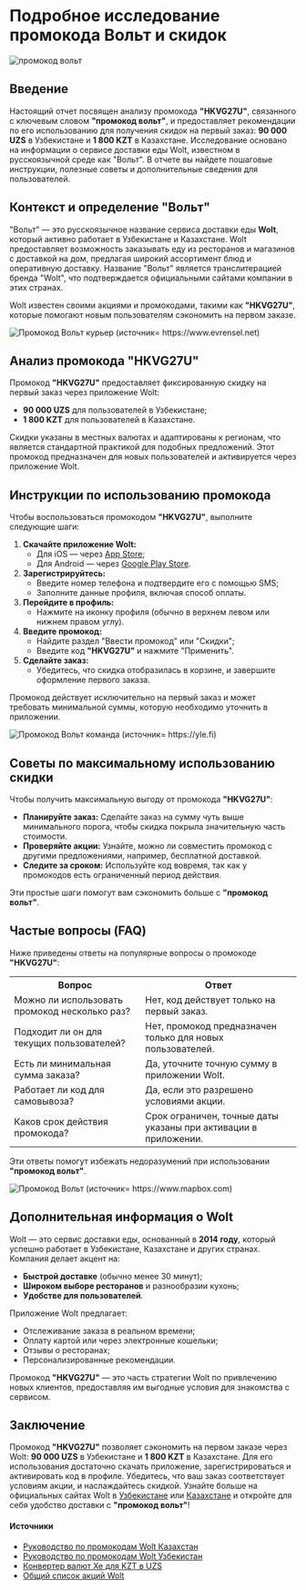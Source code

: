 <!DOCTYPE html>
<html lang="ru">
<head>
    <meta charset="UTF-8">
    <meta name="viewport" content="width=device-width, initial-scale=1.0">
    <meta name="description" content="Узнайте, как использовать промокод вольт HKVG27U для скидок на первый заказ в Wolt: 90 000 UZS в Узбекистане и 1 800 KZT в Казахстане.">
</head>
<body>
    <h1>Подробное исследование промокода Вольт и скидок</h1>
      <img src="https://miro.medium.com/v2/resize:fit:1400/format:webp/1*2b366OhzDfFDBmDkJxw1xQ.png" alt="промокод вольт">
    <h2>Введение</h2>
    <p>Настоящий отчет посвящен анализу промокода <strong>"HKVG27U"</strong>, связанного с ключевым словом <strong>"промокод вольт"</strong>, и предоставляет рекомендации по его использованию для получения скидок на первый заказ: <strong>90 000 UZS</strong> в Узбекистане и <strong>1 800 KZT</strong> в Казахстане. Исследование основано на информации о сервисе доставки еды Wolt, известном в русскоязычной среде как "Вольт". В отчете вы найдете пошаговые инструкции, полезные советы и дополнительные сведения для пользователей.</p>
    <h2>Контекст и определение "Вольт"</h2>
    <p>"Вольт" — это русскоязычное название сервиса доставки еды <strong>Wolt</strong>, который активно работает в Узбекистане и Казахстане. Wolt предоставляет возможность заказывать еду из ресторанов и магазинов с доставкой на дом, предлагая широкий ассортимент блюд и оперативную доставку. Название "Вольт" является транслитерацией бренда "Wolt", что подтверждается официальными сайтами компании в этих странах.</p>
    <p>Wolt известен своими акциями и промокодами, такими как <strong>"HKVG27U"</strong>, которые помогают новым пользователям сэкономить на первом заказе.</p>
  <img src="https://www.evrensel.net/upload/dosya/243404.jpg" alt="Промокод Вольт курьер (источник= https://www.evrensel.net)">
    <h2>Анализ промокода "HKVG27U"</h2>
    <p>Промокод <strong>"HKVG27U"</strong> предоставляет фиксированную скидку на первый заказ через приложение Wolt:</p>
    <ul>
        <li><strong>90 000 UZS</strong> для пользователей в Узбекистане;</li>
        <li><strong>1 800 KZT</strong> для пользователей в Казахстане.</li>
    </ul>
    <p>Скидки указаны в местных валютах и адаптированы к регионам, что является стандартной практикой для подобных предложений. Этот промокод предназначен для новых пользователей и активируется через приложение Wolt.</p>
    <h2>Инструкции по использованию промокода</h2>
    <p>Чтобы воспользоваться промокодом <strong>"HKVG27U"</strong>, выполните следующие шаги:</p>
    <ol>
        <li><strong>Скачайте приложение Wolt:</strong>
            <ul>
                <li>Для iOS — через <a href="https://www.apple.com/app-store/" target="_blank">App Store</a>;</li>
                <li>Для Android — через <a href="https://play.google.com/store" target="_blank">Google Play Store</a>.</li>
            </ul>
        </li>
        <li><strong>Зарегистрируйтесь:</strong>
            <ul>
                <li>Введите номер телефона и подтвердите его с помощью SMS;</li>
                <li>Заполните данные профиля, включая способ оплаты.</li>
            </ul>
        </li>
        <li><strong>Перейдите в профиль:</strong>
            <ul>
                <li>Нажмите на иконку профиля (обычно в верхнем левом или нижнем правом углу).</li>
            </ul>
        </li>
        <li><strong>Введите промокод:</strong>
            <ul>
                <li>Найдите раздел "Ввести промокод" или "Скидки";</li>
                <li>Введите код <strong>"HKVG27U"</strong> и нажмите "Применить".</li>
            </ul>
        </li>
        <li><strong>Сделайте заказ:</strong>
            <ul>
                <li>Убедитесь, что скидка отобразилась в корзине, и завершите оформление первого заказа.</li>
            </ul>
        </li>
    </ol>
    <p>Промокод действует исключительно на первый заказ и может требовать минимальной суммы, которую необходимо уточнить в приложении.</p>
   <img src="https://images.cdn.yle.fi/image/upload/ar_1.5,c_fill,g_faces,h_424,w_636/dpr_2.0/q_auto:eco/f_auto/fl_lossy/v1708528681/39-1090481641eec43da77c" alt="Промокод Вольт команда (источник= https://yle.fi)">
    <h2>Советы по максимальному использованию скидки</h2>
    <p>Чтобы получить максимальную выгоду от промокода <strong>"HKVG27U"</strong>:</p>
    <ul>
        <li><strong>Планируйте заказ:</strong> Сделайте заказ на сумму чуть выше минимального порога, чтобы скидка покрыла значительную часть стоимости.</li>
        <li><strong>Проверяйте акции:</strong> Узнайте, можно ли совместить промокод с другими предложениями, например, бесплатной доставкой.</li>
        <li><strong>Следите за сроком:</strong> Используйте код вовремя, так как у промокодов есть ограниченный период действия.</li>
    </ul>
    <p>Эти простые шаги помогут вам сэкономить больше с <strong>"промокод вольт"</strong>.</p>
    <h2>Частые вопросы (FAQ)</h2>
    <p>Ниже приведены ответы на популярные вопросы о промокоде <strong>"HKVG27U"</strong>:</p>
    <table>
        <tr>
            <th>Вопрос</th>
            <th>Ответ</th>
        </tr>
        <tr>
            <td>Можно ли использовать промокод несколько раз?</td>
            <td>Нет, код действует только на первый заказ.</td>
        </tr>
        <tr>
            <td>Подходит ли он для текущих пользователей?</td>
            <td>Нет, промокод предназначен только для новых пользователей.</td>
        </tr>
        <tr>
            <td>Есть ли минимальная сумма заказа?</td>
            <td>Да, уточните точную сумму в приложении Wolt.</td>
        </tr>
        <tr>
            <td>Работает ли код для самовывоза?</td>
            <td>Да, если это разрешено условиями акции.</td>
        </tr>
        <tr>
            <td>Каков срок действия промокода?</td>
            <td>Срок ограничен, точные даты указаны при активации в приложении.</td>
        </tr>
    </table>
    <p>Эти ответы помогут избежать недоразумений при использовании <strong>"промокод вольт"</strong>.</p>
  <img src="https://cdn.prod.website-files.com/609ed46055e27a02ffc0749b/66a56a319fbd0a56340f7f59_6530180584131b20b7b782cc_unnamed%2520(1).png" alt="Промокод Вольт (источник= https://www.mapbox.com)">
    <h2>Дополнительная информация о Wolt</h2>
    <p>Wolt — это сервис доставки еды, основанный в <strong>2014 году</strong>, который успешно работает в Узбекистане, Казахстане и других странах. Компания делает акцент на:</p>
    <ul>
        <li><strong>Быстрой доставке</strong> (обычно менее 30 минут);</li>
        <li><strong>Широком выборе ресторанов</strong> и разнообразии кухонь;</li>
        <li><strong>Удобстве для пользователей</strong>.</li>
    </ul>
    <p>Приложение Wolt предлагает:</p>
    <ul>
        <li>Отслеживание заказа в реальном времени;</li>
        <li>Оплату картой или через электронные кошельки;</li>
        <li>Отзывы о ресторанах;</li>
        <li>Персонализированные рекомендации.</li>
    </ul>
    <p>Промокод <strong>"HKVG27U"</strong> — это часть стратегии Wolt по привлечению новых клиентов, предоставляя им выгодные условия для знакомства с сервисом.</p>
    <h2>Заключение</h2>
    <p>Промокод <strong>"HKVG27U"</strong> позволяет сэкономить на первом заказе через Wolt: <strong>90 000 UZS</strong> в Узбекистане и <strong>1 800 KZT</strong> в Казахстане. Для его использования достаточно скачать приложение, зарегистрироваться и активировать код в профиле. Убедитесь, что ваш заказ соответствует условиям акции, и наслаждайтесь скидкой. Узнайте больше на официальных сайтах Wolt в <a href="https://wolt.com/uz" target="_blank">Узбекистане</a> или <a href="https://wolt.com/kz" target="_blank">Казахстане</a> и откройте для себя удобство доставки с <strong>"промокод вольт"</strong>!</p>
  <h4>Источники</h4>
<ul>
  <li><a href="https://life.wolt.com/ru/kaz/howto/wolt-promo-codes" target="_blank">Руководство по промокодам Wolt Казахстан</a></li>
  <li><a href="https://life.wolt.com/ru/uzb/howto/wolt-promo-codes" target="_blank">Руководство по промокодам Wolt Узбекистан</a></li>
  <li><a href="https://www.xe.com/currencyconverter/convert/?Amount=1&From=KZT&To=UZS" target="_blank">Конвертер валют Xe для KZT в UZS</a></li>
  <li><a href="https://promokod.guru/campaigns/wolt" target="_blank">Общий список акций Wolt</a></li>
</ul>
</body>
</html>
